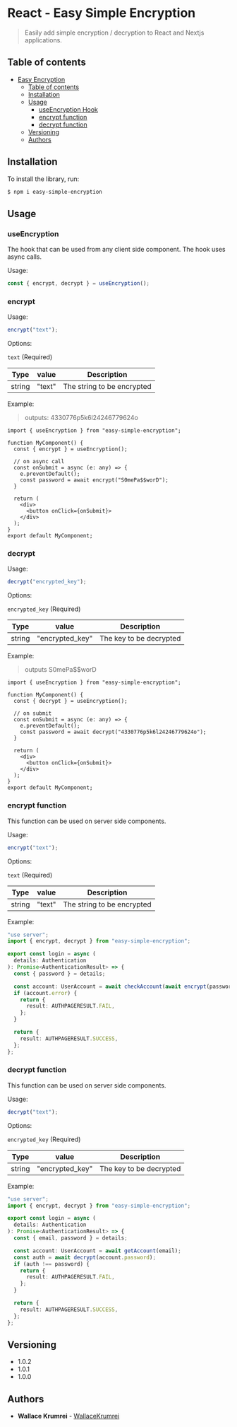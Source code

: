 # React - Easy Simple Encryption

> Easily add simple encryption / decryption to React and Nextjs applications.

## Table of contents

- [Easy Encryption](#project-name)
  - [Table of contents](#table-of-contents)
  - [Installation](#installation)
  - [Usage](#usage)
    - [useEncryption Hook](#useEncryption)
    - [encrypt function](#encrypt-function)
    - [decrypt function](#decrypt-function)
  - [Versioning](#versioning)
  - [Authors](#authors)

## Installation

To install the library, run:

```sh
$ npm i easy-simple-encryption
```

## Usage

### useEncryption

The hook that can be used from any client side component.
The hook uses async calls.

Usage:

```ts
const { encrypt, decrypt } = useEncryption();
```

### encrypt

Usage:

```ts
encrypt("text");
```

Options:

`text` (Required)

| Type   | value  | Description                |
| ------ | ------ | -------------------------- |
| string | "text" | The string to be encrypted |

Example:

> outputs: 4330776p5k6l24246779624o

```tsx
import { useEncryption } from "easy-simple-encryption";

function MyComponent() {
  const { encrypt } = useEncryption();

  // on async call
  const onSubmit = async (e: any) => {
    e.preventDefault();
    const password = await encrypt("S0mePa$$worD");
  }

  return (
    <div>
      <button onClick={onSubmit}>
    </div>
  );
}
export default MyComponent;
```

### decrypt

Usage:

```ts
decrypt("encrypted_key");
```

Options:

`encrypted_key` (Required)

| Type   | value           | Description             |
| ------ | --------------- | ----------------------- |
| string | "encrypted_key" | The key to be decrypted |

Example:

> outputs S0mePa$$worD

```tsx
import { useEncryption } from "easy-simple-encryption";

function MyComponent() {
  const { decrypt } = useEncryption();

  // on submit
  const onSubmit = async (e: any) => {
    e.preventDefault();
    const password = await decrypt("4330776p5k6l24246779624o");
  }

  return (
    <div>
      <button onClick={onSubmit}>
    </div>
  );
}
export default MyComponent;
```

### encrypt function

This function can be used on server side components.

Usage:

```ts
encrypt("text");
```

Options:

`text` (Required)

| Type   | value  | Description                |
| ------ | ------ | -------------------------- |
| string | "text" | The string to be encrypted |

Example:

```ts
"use server";
import { encrypt, decrypt } from "easy-simple-encryption";

export const login = async (
  details: Authentication
): Promise<AuthenticationResult> => {
  const { password } = details;

  const account: UserAccount = await checkAccount(await encrypt(password));
  if (account.error) {
    return {
      result: AUTHPAGERESULT.FAIL,
    };
  }

  return {
    result: AUTHPAGERESULT.SUCCESS,
  };
};
```

### decrypt function

This function can be used on server side components.

Usage:

```ts
decrypt("text");
```

Options:

`encrypted_key` (Required)

| Type   | value           | Description             |
| ------ | --------------- | ----------------------- |
| string | "encrypted_key" | The key to be decrypted |

Example:

```ts
"use server";
import { encrypt, decrypt } from "easy-simple-encryption";

export const login = async (
  details: Authentication
): Promise<AuthenticationResult> => {
  const { email, password } = details;

  const account: UserAccount = await getAccount(email);
  const auth = await decrypt(account.password);
  if (auth !== password) {
    return {
      result: AUTHPAGERESULT.FAIL,
    };
  }

  return {
    result: AUTHPAGERESULT.SUCCESS,
  };
};
```

## Versioning

- 1.0.2
- 1.0.1
- 1.0.0

## Authors

- **Wallace Krumrei** - [WallaceKrumrei](https://github.com/OutlawArtwork)
